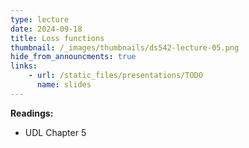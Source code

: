```yaml
---
type: lecture
date: 2024-09-18
title: Loss functions
thumbnail: /_images/thumbnails/ds542-lecture-05.png
hide_from_announcments: true
links:
    - url: /static_files/presentations/TODO
      name: slides
---
```

**Readings:**
- UDL Chapter 5

